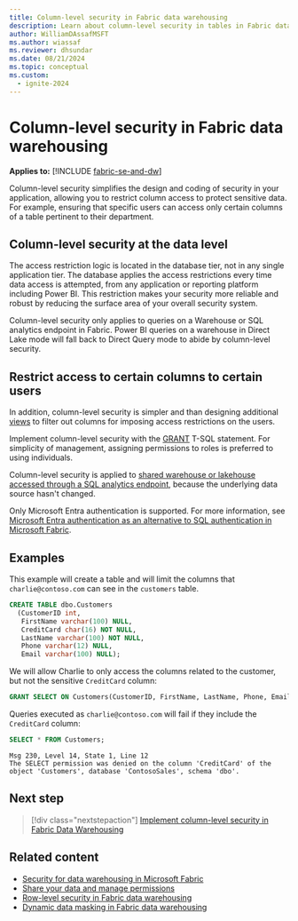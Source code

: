 ```yaml
---
title: Column-level security in Fabric data warehousing
description: Learn about column-level security in tables in Fabric data warehousing.
author: WilliamDAssafMSFT
ms.author: wiassaf
ms.reviewer: dhsundar
ms.date: 08/21/2024
ms.topic: conceptual
ms.custom:
  - ignite-2024
---
```

# Column-level security in Fabric data warehousing

**Applies to:** [!INCLUDE [fabric-se-and-dw](includes/applies-to-version/fabric-se-and-dw.md)]

Column-level security simplifies the design and coding of security in your application, allowing you to restrict column access to protect sensitive data. For example, ensuring that specific users can access only certain columns of a table pertinent to their department. 

## Column-level security at the data level

The access restriction logic is located in the database tier, not in any single application tier. The database applies the access restrictions every time data access is attempted, from any application or reporting platform including Power BI. This restriction makes your security more reliable and robust by reducing the surface area of your overall security system. 

Column-level security only applies to queries on a Warehouse or SQL analytics endpoint in Fabric. Power BI queries on a warehouse in Direct Lake mode will fall back to Direct Query mode to abide by column-level security.

## Restrict access to certain columns to certain users

In addition, column-level security is simpler and than designing additional [views](/sql/relational-databases/views/views?view=fabric&preserve-view=true) to filter out columns for imposing access restrictions on the users.

Implement column-level security with the [GRANT](/sql/t-sql/statements/grant-transact-sql?view=fabric&preserve-view=true) T-SQL statement. For simplicity of management, assigning permissions to roles is preferred to using individuals.

Column-level security is applied to [shared warehouse or lakehouse accessed through a SQL analytics endpoint](share-warehouse-manage-permissions.md), because the underlying data source hasn't changed.

Only Microsoft Entra authentication is supported. For more information, see [Microsoft Entra authentication as an alternative to SQL authentication in Microsoft Fabric](entra-id-authentication.md).

## Examples

This example will create a table and will limit the columns that `charlie@contoso.com` can see in the `customers` table.

```sql
CREATE TABLE dbo.Customers
  (CustomerID int,
   FirstName varchar(100) NULL,
   CreditCard char(16) NOT NULL,
   LastName varchar(100) NOT NULL,
   Phone varchar(12) NULL,
   Email varchar(100) NULL);

```

We will allow Charlie to only access the columns related to the customer, but not the sensitive `CreditCard` column:

```sql
GRANT SELECT ON Customers(CustomerID, FirstName, LastName, Phone, Email) TO [Charlie@contoso.com];
```

Queries executed as `charlie@contoso.com` will fail if they include the `CreditCard` column:

```sql
SELECT * FROM Customers;
```

```output
Msg 230, Level 14, State 1, Line 12
The SELECT permission was denied on the column 'CreditCard' of the object 'Customers', database 'ContosoSales', schema 'dbo'.
```

## Next step

> [!div class="nextstepaction"]
> [Implement column-level security in Fabric Data Warehousing](tutorial-column-level-security.md)

## Related content

- [Security for data warehousing in Microsoft Fabric](security.md)
- [Share your data and manage permissions](share-warehouse-manage-permissions.md)
- [Row-level security in Fabric data warehousing](row-level-security.md)
- [Dynamic data masking in Fabric data warehousing](dynamic-data-masking.md)
